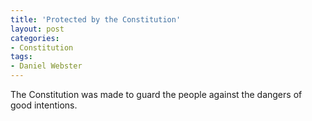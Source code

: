 ```yaml
---
title: 'Protected by the Constitution'
layout: post
categories:
- Constitution
tags:
- Daniel Webster
---
```


The Constitution was made to guard the people against the dangers of good intentions.